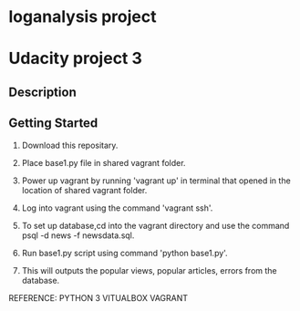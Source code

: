 # loganalysis project
# Udacity project 3

## Description

## Getting Started

1. Download this repositary.

2. Place base1.py file in shared vagrant folder.

3. Power up vagrant by running 'vagrant up' in terminal that opened in the location of shared vagrant folder.

4. Log into vagrant using the command 'vagrant ssh'.

5. To set up database,cd into the vagrant directory and use the command psql -d news -f newsdata.sql.

6. Run base1.py script using command 'python base1.py'.

7. This will outputs the popular views, popular articles, errors from the database.


REFERENCE:
PYTHON 3
VITUALBOX
VAGRANT
